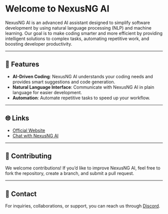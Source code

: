 # Welcome to NexusNG AI

NexusNG AI is an advanced AI assistant designed to simplify software development by using natural language processing (NLP) and machine learning. Our goal is to make coding smarter and more efficient by providing intelligent solutions to complex tasks, automating repetitive work, and boosting developer productivity.

---

## 🚀 Features

- **AI-Driven Coding**: NexusNG AI understands your coding needs and provides smart suggestions and code generation.
- **Natural Language Interface**: Communicate with NexusNG AI in plain language for easier development.
- **Automation**: Automate repetitive tasks to speed up your workflow.

---

## 🌐 Links

- [Official Website](https://nexusng.site/)
- [Chat with NexusNG AI](https://nexusng.de/)

---

## 🤝 Contributing

We welcome contributions! If you’d like to improve NexusNG AI, feel free to fork the repository, create a branch, and submit a pull request.

---

## 🔗 Contact

For inquiries, collaborations, or support, you can reach us through [Discord](https://discord.gg/nexusng).
